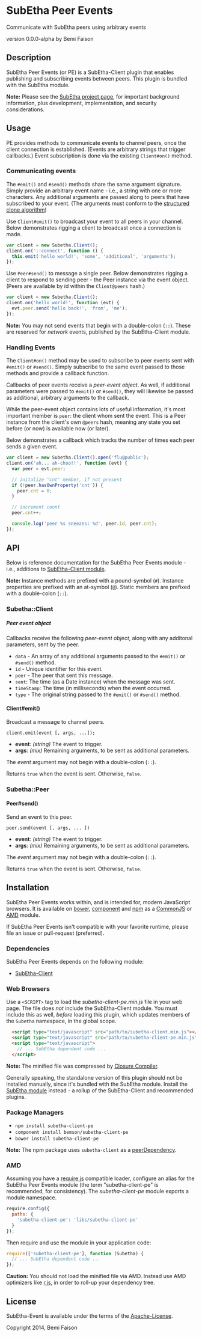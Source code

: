 # SubEtha Peer Events

Communicate with SubEtha peers using arbitrary events

version 0.0.0-alpha
by Bemi Faison

## Description

SubEtha Peer Events (or PE) is a SubEtha-Client plugin that enables publishing and subscribing events between peers. This plugin is bundled with the SubEtha module.

**Note:** Please see the [SubEtha project page](https://github.com/bemson/subetha), for important background information, plus development, implementation, and security considerations.

## Usage

PE provides methods to communicate events to channel peers, once the client connection is established. (Events are arbitrary strings that trigger callbacks.) Event subscription is done via the existing `Client#on()` method.

### Communicating events

The `#emit()` and `#send()` methods share the same argument signature. Simply provide an arbitrary event name - i.e., a string with one or more characters. Any additional arguments are passed along to peers that have subscribed to your event. (The arguments must conform to the [structured clone algorithm](https://developer.mozilla.org/en-US/docs/Web/Guide/API/DOM/The_structured_clone_algorithm))

Use `Client#emit()` to broadcast your event to all peers in your channel. Below demonstrates rigging a client to broadcast once a connection is made.

```js
var client = new Subetha.Client();
client.on('::connect', function () {
  this.emit('hello world!', 'some', 'additional', 'arguments');
});
```

Use `Peer#send()` to message a single peer. Below demonstrates rigging a client to respond to sending peer - the Peer instance via the event object. (Peers are available by id within the `Client@peers` hash.)

```js
var client = new Subetha.Client();
client.on('hello world!', function (evt) {
  evt.peer.send('hello back!', 'from', 'me');
});
```

**Note:** You may not send events that begin with a double-colon (`::`). These are reserved for _network_ events, published by the SubEtha-Client module.

### Handling Events

The `Client#on()` method may be used to subscribe to peer events sent with `#emit()` or `#send()`. Simply subscribe to the same event passed to those methods and provide a callback function.

Callbacks of peer events receive a _peer-event object_. As well, if additional parameters were passed to `#emit()` or `#send()`, they will likewise be passed as additional, arbitrary arguments to the callback.

While the peer-event object contains lots of useful information, it's most important member is `peer`: the client whom sent the event. This is a Peer instance from the client's own `@peers` hash, meaning any state you set before (or now) is available now (or later).

Below demonstrates a callback which tracks the number of times each peer sends a given event.

```js
var client = new Subetha.Client().open('flu@public');
client.on('ah... ah-choo!!', function (evt) {
  var peer = evt.peer;

  // initalize "cnt" member, if not present
  if (!peer.hasOwnProperty('cnt')) {
    peer.cnt = 0;
  }

  // increment count
  peer.cnt++;

  console.log('peer %s sneezes: %d', peer.id, peer.cnt);
});
```


## API

Below is reference documentation for the SubEtha Peer Events module - i.e., additions to [SubEtha-Client module](https://github.com/bemson/subetha-client).

**Note:** Instance methods are prefixed with a pound-symbol (`#`). Instance properties are prefixed with an at-symbol (`@`). Static members are prefixed with a double-colon (`::`).

### Subetha::Client

##### Peer event object

Callbacks receive the following _peer-event object_, along with any additonal parameters, sent by the peer.

  * `data` - An array of any additional arguments passed to the `#emit()` or `#send()` method.
  * `id` - Unique identifier for this event.
  * `peer` - The peer that sent this message.
  * `sent`:  The time (as a Date instance) when the message was sent.
  * `timeStamp`: The time (in milliseconds) when the event occurred.
  * `type` - The original string passed to the `#emit()` or `#send()` method.

#### Client#emit()

Broadcast a message to channel peers.

```
client.emit(event [, args, ...]);
```

   * **event**: _(string)_ The event to trigger.
   * **args**: _(mix)_ Remaining arguments, to be sent as additional parameters.

The _event_ argument may not begin with a double-colon (`::`).

Returns `true` when the event is sent. Otherwise, `false`.

### Subetha::Peer

#### Peer#send()

Send an event to this peer.

```
peer.send(event [, args, ... ])
```

   * **event**: _(string)_ The event to trigger.
   * **args**: _(mix)_ Remaining arguments, to be sent as additional parameters.

The _event_ argument may not begin with a double-colon (`::`).

Returns `true` when the event is sent. Otherwise, `false`.

## Installation

SubEtha Peer Events works within, and is intended for, modern JavaScript browsers. It is available on [bower](http://bower.io/search/?q=subetha-client-pe), [component](http://component.github.io/) and [npm](https://www.npmjs.org/package/subetha-client-pe) as a [CommonJS](http://wiki.commonjs.org/wiki/CommonJS) or [AMD](http://wiki.commonjs.org/wiki/Modules/AsynchronousDefinition) module.

If SubEtha Peer Events isn't compatible with your favorite runtime, please file an issue or pull-request (preferred).

### Dependencies

SubEtha Peer Events depends on the following module:

  * [SubEtha-Client](https://github.com/bemson/subetha-client)

### Web Browsers

Use a `<SCRIPT>` tag to load the _subetha-client-pe.min.js_ file in your web page. The file does _not_ include the SubEtha-Client module. You must include this as well, _before_ loading this plugin, which updates members of the `Subetha` namespace, in the global scope.

```html
  <script type="text/javascript" src="path/to/subetha-client.min.js"></script>
  <script type="text/javascript" src="path/to/subetha-client-pe.min.js"></script>
  <script type="text/javascript">
    // ... SubEtha dependent code ...
  </script>
```

**Note:** The minified file was compressed by [Closure Compiler](http://closure-compiler.appspot.com/).

Generally speaking, the standalone version of this plugin should not be installed manually, since it's bundled with the SubEtha module. Install the [SubEtha module](https://github.com/bemson/subetha) instead - a rollup of the SubEtha-Client and recommended plugins.

### Package Managers

  * `npm install subetha-client-pe`
  * `component install bemson/subetha-client-pe`
  * `bower install subetha-client-pe`

**Note:** The npm package uses `subetha-client` as a [peerDependency](https://www.npmjs.org/doc/files/package.json.html#peerdependencies).

### AMD

Assuming you have a [require.js](http://requirejs.org/) compatible loader, configure an alias for the SubEtha Peer Events module (the term "subetha-client-pe" is recommended, for consistency). The _subetha-client-pe_ module exports a module namespace.

```js
require.config({
  paths: {
    'subetha-client-pe': 'libs/subetha-client-pe'
  }
});
```

Then require and use the module in your application code:

```js
require(['subetha-client-pe'], function (Subetha) {
  // ... SubEtha dependent code ...
});
```

**Caution:** You should not load the minified file via AMD. Instead use AMD optimizers like [r.js](https://github.com/jrburke/r.js/), in order to roll-up your dependency tree.

## License

SubEtha-Event is available under the terms of the [Apache-License](http://www.apache.org/licenses/LICENSE-2.0.html).

Copyright 2014, Bemi Faison
